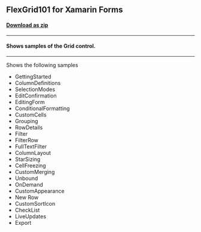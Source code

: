 ## FlexGrid101 for Xamarin Forms
#### [Download as zip](https://downgit.github.io/#/home?url=https://github.com/GrapeCity/ComponentOne-Xamarin-Samples/tree/master/XF/FlexGrid101)
____
#### Shows samples of the Grid control.
____
Shows the following samples


* GettingStarted
* ColumnDefinitions
* SelectionModes
* EditConfirmation
* EditingForm
* ConditionalFormatting
* CustomCells
* Grouping
* RowDetails
* Filter
* FilterRow
* FullTextFilter
* ColumnLayout
* StarSizing
* CellFreezing
* CustomMerging
* Unbound
* OnDemand
* CustomAppearance
* New Row
* CustomSortIcon
* CheckList
* LiveUpdates
* Export
